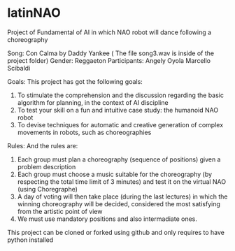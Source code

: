 # latinNAO
Project of Fundamental of AI in which NAO robot will dance following a choreography

Song: Con Calma by Daddy Yankee ( The file song3.wav is inside of the project folder)
Gender: Reggaeton
Participants:   Angely Oyola
				Marcello Scibaldi

Goals:
This project has got the following goals:

1) To stimulate the comprehension and
   the discussion regarding the basic
   algorithm for planning, in the context of
   AI discipline   
2) To test your skill on a fun and intuitive
   case study: the humanoid NAO robot
3) To devise techniques for automatic and creative generation of
   complex movements in robots, such as choreographies
 
Rules:
And the rules are:

1) Each group must plan a choreography (sequence of
   positions) given a problem description
2) Each group must choose a music suitable for the
   choreography (by respecting the total time limit of 3 minutes)
   and test it on the virtual NAO (using Choregraphe)
3) A day of voting will then take place (during the last lectures)
   in which the winning choreography will be decided,
   considered the most satisfying from the artistic point of view
4) We must use mandatory positions and also intermadiate ones.

This project can be cloned or forked using github and only requires to have python installed 
